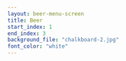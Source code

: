 ```yaml
---
layout: beer-menu-screen
title: Beer
start_index: 1
end_index: 3
background_file: "chalkboard-2.jpg"
font_color: "white"
---
```

